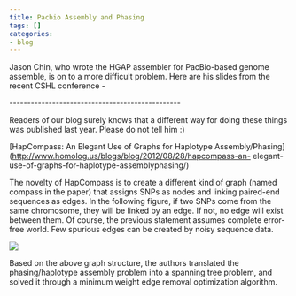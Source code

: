 ```yaml
---
title: Pacbio Assembly and Phasing
tags: []
categories:
- blog
---
```

Jason Chin, who wrote the HGAP assembler for PacBio-based genome assemble, is
on to a more difficult problem. Here are his slides from the recent CSHL
conference -
<!--more-->

\------------------------------------------------

Readers of our blog surely knows that a different way for doing these things
was published last year. Please do not tell him :)

[HapCompass: An Elegant Use of Graphs for Haplotype
Assembly/Phasing](http://www.homolog.us/blogs/blog/2012/08/28/hapcompass-an-
elegant-use-of-graphs-for-haplotype-assemblyphasing/)

>

The novelty of HapCompass is to create a different kind of graph (named
compass in the paper) that assigns SNPs as nodes and linking paired-end
sequences as edges. In the following figure, if two SNPs come from the same
chromosome, they will be linked by an edge. If not, no edge will exist between
them. Of course, the previous statement assumes complete error-free world. Few
spurious edges can be created by noisy sequence data.

![](http://www.homolog.us/blogs/wp-content/uploads/2012/08/haplo2-300x173.png)

Based on the above graph structure, the authors translated the
phasing/haplotype assembly problem into a spanning tree problem, and solved it
through a minimum weight edge removal optimization algorithm.

